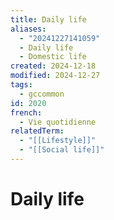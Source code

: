 ```yaml
---
title: Daily life
aliases:
  - "20241227141059"
  - Daily life
  - Domestic life
created: 2024-12-18
modified: 2024-12-27
tags:
  - gccommon
id: 2020
french:
  - Vie quotidienne
relatedTerm:
  - "[[Lifestyle]]"
  - "[[Social life]]"
---
```

# Daily life
